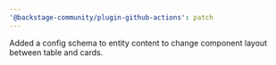 ```yaml
---
'@backstage-community/plugin-github-actions': patch
---
```


Added a config schema to entity content to change component layout between table and cards.
